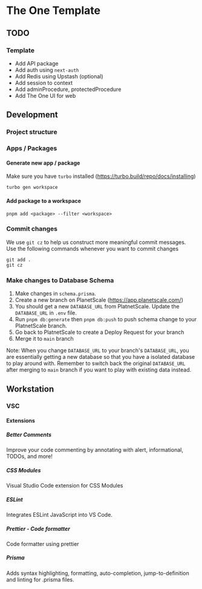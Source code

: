 # The One Template

## TODO

### Template

- Add API package
- Add auth using `next-auth`
- Add Redis using Upstash (optional)
- Add session to context
- Add adminProcedure, protectedProcedure
- Add The One UI for web

## Development

### Project structure

### Apps / Packages

#### Generate new app / package

Make sure you have `turbo` installed (https://turbo.build/repo/docs/installing)

```
turbo gen workspace
```

#### Add package to a workspace

```
pnpm add <package> --filter <workspace>
```

### Commit changes

We use `git cz` to help us construct more meaningful commit messages.
Use the following commands whenever you want to commit changes

```
git add .
git cz
```

### Make changes to Database Schema

1. Make changes in `schema.prisma`.
2. Create a new branch on PlanetScale (https://app.planetscale.com/)
3. You should get a new `DATABASE_URL` from PlatnetScale. Update the `DATABASE_URL` in `.env` file.
4. Run `pnpm db:generate` then `pnpm db:push` to push schema change to your PlatnetScale branch.
5. Go back to PlatnetScale to create a Deploy Request for your branch
6. Merge it to `main` branch

Note: When you change `DATABASE_URL` to your branch's `DATABASE_URL`, you are essentially getting a new database so that you have a isolated database to play around with. Remember to switch back the original `DATABASE_URL` after merging to `main` branch if you want to play with existing data instead.

## Workstation

### VSC

#### Extensions

##### Better Comments

Improve your code commenting by annotating with alert, informational, TODOs, and more!

##### CSS Modules

Visual Studio Code extension for CSS Modules

##### ESLint

Integrates ESLint JavaScript into VS Code.

##### Prettier - Code formatter

Code formatter using prettier

##### Prisma

Adds syntax highlighting, formatting, auto-completion, jump-to-definition and linting for .prisma files.
